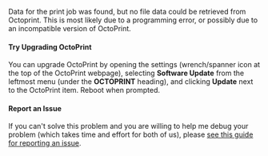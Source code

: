 Data for the print job was found, but no file data could be retrieved from Octoprint.  This is most likely due to a programming error, or possibly due to an incompatible version of OctoPrint.

#### Try Upgrading OctoPrint

You can upgrade OctoPrint by opening the settings (wrench/spanner icon at the top of the OctoPrint webpage), selecting **Software Update** from the leftmost menu (under the **OCTOPRINT** heading), and clicking **Update** next to the OctoPrint item.  Reboot when prompted.

#### Report an Issue
If you can't solve this problem and you are willing to help me debug your problem (which takes time and effort for both of us), please <a href="https://github.com/FormerLurker/Octolapse/wiki/V0.4---Reporting-An-Issue" title="How to report an issue in the Octolapse github repository" target="_blank">see this guide for reporting an issue</a>.
